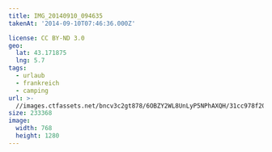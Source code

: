 ```yaml
---
title: IMG_20140910_094635
takenAt: '2014-09-10T07:46:36.000Z'

license: CC BY-ND 3.0
geo:
  lat: 43.171875
  lng: 5.7
tags:
  - urlaub
  - frankreich
  - camping
url: >-
  //images.ctfassets.net/bncv3c2gt878/6OBZY2WL8UnLyP5NPhAXQH/31cc978f20f551214d3c0a51ef4352a5/img_20140910_094635_28208715522_o
size: 233368
image:
  width: 768
  height: 1280
---
```

